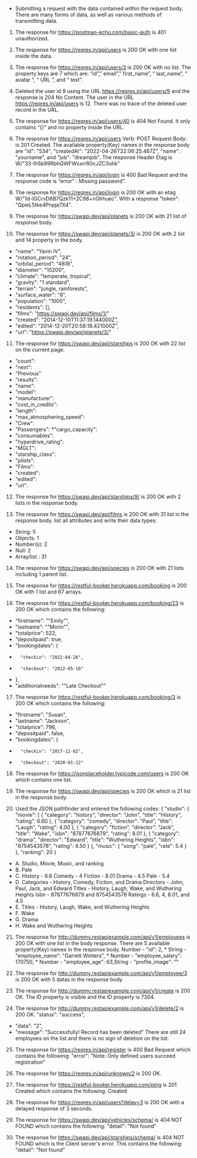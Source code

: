 * Submitting a request with the data contained within the request body. There are many forms of data, as well as various methods of transmitting data.

1. The response for https://postman-echo.com/basic-auth is 401 unauthorized.

2. The response for https://reqres.in/api/users is 200 OK with one list inside the data.

3. The response for https://reqres.in/api/users/3 is 200 OK with no list. The property keys are 7 which are: “id”,” email”,” first_name“, “ last_name”, “ avatar “, “ URL ”, and “ text”.

4. Deleted the user id 9 using the URL https://reqres.in/api/users/9 and the response is 204 No Content. The user in the URL https://reqres.in/api/users is 12. There was no trace of the deleted user record in the URL.

5. The response for https://reqres.in/api/users/40 is 404 Not Found. It only contains “{}” and no property inside the URL.

6. The response for https://reqres.in/api/users Verb: POST Request Body: is 201 Created. The available property(Key) names in the response body are "id": "534", "createdAt": "2022-04-26T22:06:25.467Z", "name": "yourname",  and  "job": "dreamjob". The response Header Etag is W/"33-Ih5b99RbhQWFWxxrrR0cJZC3ohk"

7. The response for https://reqres.in/api/login is 400 Bad Request and the response code is “error” : Missing password”.

8. The response for https://reqres.in/api/login is 200 OK with an etag W/"1d-lGCrvD6B7Qzk11+2C98+nGhhuec". With a response "token": "QpwL5tke4Pnpja7X4".

9. The response for https://swapi.dev/api/planets is 200 OK with 21 list of response body.

10. The response for https://swapi.dev/api/planets/3/ is 200 OK with 2 list and 14 property in the body.
*   "name": "Yavin IV",
*   "rotation_period": "24",
*    "orbital_period": "4818",
*   "diameter": "10200",
*   "climate": "temperate, tropical",
*   "gravity": "1 standard",
*    "terrain": "jungle, rainforests",
*    "surface_water": "8",
*    "population": "1000",
*    "residents": [],
*    "films":  "https://swapi.dev/api/films/1/"
*    "created": "2014-12-10T11:37:19.144000Z",
*    "edited": "2014-12-20T20:58:18.421000Z",
*    "url": "https://swapi.dev/api/planets/3/"

11. The response for https://swapi.dev/api/starships is 200 OK with 22 list on the current page.
* "count":
 * "next":
* "Previous"
 * "results":
 * "name":
* "model":
* "manufacturer":
* "cost_in_credits":
* "length":
 * "max_atmosphering_speed":  
* "Crew":
 * "Passengers":
 *"cargo_capacity":
* "consumables":
* "hyperdrive_rating":
* "MGLT":
 * "starship_class":
* "pilots":
* "Films":
* "created":
* "edited":
 * "url":

12. The response for https://swapi.dev/api/starships/9/ is 200 OK with 2 lists in the response body.

13. The response for https://swapi.dev/api/films is 200 OK with 31 list in the response body.
list all attributes and write their data types:
* String: 5
* Objects: 1
* Number(s): 2 
* Null: 2
* Array/list : 31

14. The response for https://swapi.dev/api/species is 200 OK with 21 lists including 1 parent list.

15. The response for https://restful-booker.herokuapp.com/booking is 200 OK with 1 list and 67 arrays. 

16. The response for https://restful-booker.herokuapp.com/booking/23 is 200 OK which contains the following:
* "firstname": "\"Emily\"",
*  "lastname": "\"Morin\"",
*   "totalprice": 522,
*   "depositpaid": true,
*   "bookingdates": {
*       "checkin": "2022-04-26",
*       "checkout": "2022-05-10"
*  },
*  "additionalneeds": "\"Late Checkout\"”
17. The response for https://restful-booker.herokuapp.com/booking/3 is 200 OK which contains the following:
* "firstname": "Susan",
*  "lastname": "Jackson",
*  "totalprice": 796,
*   "depositpaid": false,
*   "bookingdates": {
*       "checkin": "2017-12-02",
*       "checkout": "2020-01-22"
18. The response for https://jsonplaceholder.typicode.com/users is 200 OK which contains one list.

19. The response for https://swapi.dev/api/species is 200 OK which is 21 list in the response body.

20. Used the JSON pathfinder and entered the following codes:
 {
   "studio": {
      "movie": [
         {
            "category": "history",
            "director": "John",
            "title": "History",
            "rating": 6.60
         },
         {
            "category": "comedy",
            "director": "Paul",
            "title": "Laugh",
            "rating": 4.00
         },
         {
            "category": "fiction",
            "director": "Jack",
            "title": "Wake",
            "isbn": "87877676879",
            "rating": 8.01
         },
         {
            "category": "drama",
            "director": "Edward",
            "title": "Wuthering Heights",
            "isbn": "8754543578",
            "rating": 4.50
         }
      ],
      "music": {
         "song": "pale",
         "rate": 5.4
      }
   },
   "ranking": 20
}
* A. Studio, Movie, Music, and ranking
* B. Pale
* C. History - 6.6
Comedy - 4
Fiction - 8.01
Drama - 4.5
Pale - 5.4
* D. Categories - History, Comedy, Fiction, and Drama
Directors - John, Paul, Jack, and Edward
Titles - History, Laugh, Wake, and Wuthering Heights
Isbn - 87877676879 and 8754543578
Ratings  - 6.6, 4, 8.01, and 4.5
* E. Titles - History, Laugh, Wake, and Wuthering Heights
* F. Wake
* G. Drama
* H. Wake and Wuthering Heights

21. The response for http://dummy.restapiexample.com/api/v1/employees is 200 OK with one list in the body response. There are 5 available property(Key) names in the response body.
Number - "id": 2,
           * String - "employee_name": "Garrett Winters",
           * Number - "employee_salary": 170750,
           * Number - "employee_age": 63,String - "profile_image": ""
           
22. The response for http://dummy.restapiexample.com/api/v1/employee/3 is 200 OK with 5 datas in the response body.

23. The response for http://dummy.restapiexample.com/api/v1/create is 200 OK. The ID property is visible and the ID property is 7304.

24. The response for http://dummy.restapiexample.com/api/v1/delete/2 is 200 OK.
"status": "success",
  * "data": "2",
  *  "message": "Successfully! Record has been deleted"
There are still 24 employees on the list and there is no sign of deletion on the list.

25. The response for https://reqres.in/api/register is 400 Bad Request which contains the following: "error": "Note: Only defined users succeed registration"

26. The response for https://reqres.in/api/unknown/2 is 200 OK.

27. The response for https://restful-booker.herokuapp.com/ping is 201 Created which contains the following: Created

28. The response for https://reqres.in/api/users?delay=3 is 200 OK with a delayed response of 3 seconds.

29. The response for https://swapi.dev/api/vehicles/schema/ is 404 NOT FOUND which contains the following: "detail": "Not found"

30. The response for https://swapi.dev/api/starships/schema/ is 404 NOT FOUND which is the Client server's error. This contains the following: "detail": "Not found"



